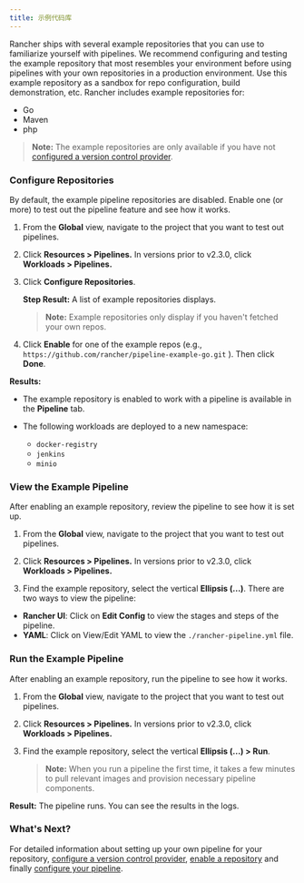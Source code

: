 ```yaml
---
title: 示例代码库
---
```


Rancher ships with several example repositories that you can use to familiarize yourself with pipelines. We recommend configuring and testing the example repository that most resembles your environment before using pipelines with your own repositories in a production environment. Use this example repository as a sandbox for repo configuration, build demonstration, etc. Rancher includes example repositories for:

* Go
* Maven
* php

> **Note:** The example repositories are only available if you have not [configured a version control provider](/docs/project-admin/pipelines).

### Configure Repositories

By default, the example pipeline repositories are disabled. Enable one (or more) to test out the pipeline feature and see how it works.

1. From the **Global** view, navigate to the project that you want to test out pipelines.

1. Click **Resources > Pipelines.** In versions prior to v2.3.0, click **Workloads > Pipelines.**

1. Click **Configure Repositories**.

   **Step Result:** A list of example repositories displays.

   > **Note:** Example repositories only display if you haven't fetched your own repos.

1. Click **Enable** for one of the example repos (e.g., `https://github.com/rancher/pipeline-example-go.git` ). Then click **Done**.

**Results:**

* The example repository is enabled to work with a pipeline is available in the **Pipeline** tab.

* The following workloads are deployed to a new namespace:

  + `docker-registry` 
  + `jenkins` 
  + `minio` 

### View the Example Pipeline

After enabling an example repository, review the pipeline to see how it is set up.

1. From the **Global** view, navigate to the project that you want to test out pipelines.

1. Click **Resources > Pipelines.** In versions prior to v2.3.0, click **Workloads > Pipelines.**

1. Find the example repository, select the vertical **Ellipsis (...)**. There are two ways to view the pipeline:

* **Rancher UI**: Click on **Edit Config** to view the stages and steps of the pipeline.
* **YAML**: Click on View/Edit YAML to view the `./rancher-pipeline.yml` file.

### Run the Example Pipeline

After enabling an example repository, run the pipeline to see how it works.

1. From the **Global** view, navigate to the project that you want to test out pipelines.

1. Click **Resources > Pipelines.** In versions prior to v2.3.0, click **Workloads > Pipelines.**

1. Find the example repository, select the vertical **Ellipsis (...) > Run**.

   > **Note:** When you run a pipeline the first time, it takes a few minutes to pull relevant images and provision necessary pipeline components.

**Result:** The pipeline runs. You can see the results in the logs.

### What's Next?

For detailed information about setting up your own pipeline for your repository, [configure a version control provider](/docs/project-admin/pipelines), [enable a repository](#configure-repositories) and finally [configure your pipeline](/docs/k8s-in-rancher/pipelines/#pipeline-configuration).

